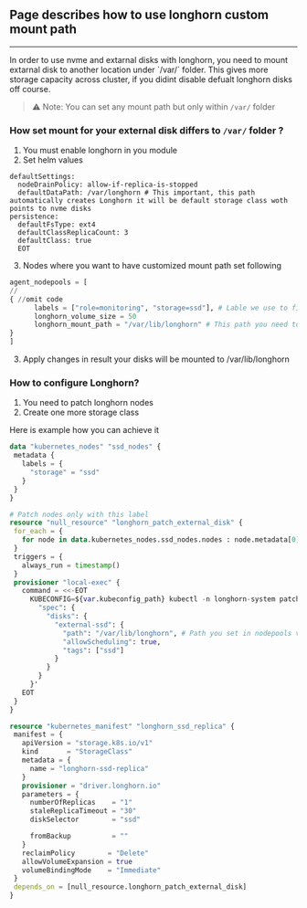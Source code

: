 ## Page describes how to use longhorn custom mount path
<hr>
In order to use nvme and extarnal disks with longhorn, you need to mount extarnal disk to another location under `/var/` folder.
This gives more storage capacity across cluster, if you didint disable defualt longhorn disks off course.


> ⚠️ Note: You can set any mount path but only within `/var/` folder

### How set mount for your external disk differs to  ``/var/`` folder ?

1. You must enable longhorn in you module
2. Set helm values
```yamllonghorn_values = <<EOT
defaultSettings:
  nodeDrainPolicy: allow-if-replica-is-stopped
  defaultDataPath: /var/longhorn # This important, this path automatically creates Longhorn it will be default storage class woth points to nvme disks
persistence:
  defaultFsType: ext4
  defaultClassReplicaCount: 3
  defaultClass: true
  EOT
```
3. Nodes where you want to have customized mount path set following 
```terraform
agent_nodepools = [
//
{ //omit code
      labels = ["role=monitoring", "storage=ssd"], # Lable we use to filter nodes
      longhorn_volume_size = 50
      longhorn_mount_path = "/var/lib/longhorn" # This path you need to use further
}
]
```
3. Apply changes in result your disks will be mounted to /var/lib/longhorn

### How to configure Longhorn? 
1. You need to patch longhorn nodes
2. Create one more storage class

   
Here is example how you can achieve it
```terraform
data "kubernetes_nodes" "ssd_nodes" {
 metadata {
   labels = {
     "storage" = "ssd"
   }
 }
}

# Patch nodes only with this label
resource "null_resource" "longhorn_patch_external_disk" {
 for_each = {
   for node in data.kubernetes_nodes.ssd_nodes.nodes : node.metadata[0].name => node.metadata[0].name
 }
 triggers = {
   always_run = timestamp()  
 }
 provisioner "local-exec" {
   command = <<-EOT
     KUBECONFIG=${var.kubeconfig_path} kubectl -n longhorn-system patch nodes.longhorn.io ${each.key} --type merge -p '{
       "spec": {
         "disks": {
           "external-ssd": {
             "path": "/var/lib/longhorn", # Path you set in nodepools variable
             "allowScheduling": true,
             "tags": ["ssd"] 
           }
         }
       }
     }'
   EOT
 }
}

resource "kubernetes_manifest" "longhorn_ssd_replica" {
 manifest = {
   apiVersion = "storage.k8s.io/v1"
   kind       = "StorageClass"
   metadata = {
     name = "longhorn-ssd-replica"
   }
   provisioner = "driver.longhorn.io"
   parameters = {
     numberOfReplicas    = "1"
     staleReplicaTimeout = "30"
     diskSelector        = "ssd"

     fromBackup          = ""
   }
   reclaimPolicy        = "Delete"
   allowVolumeExpansion = true
   volumeBindingMode    = "Immediate"
 }
 depends_on = [null_resource.longhorn_patch_external_disk]
}
```
